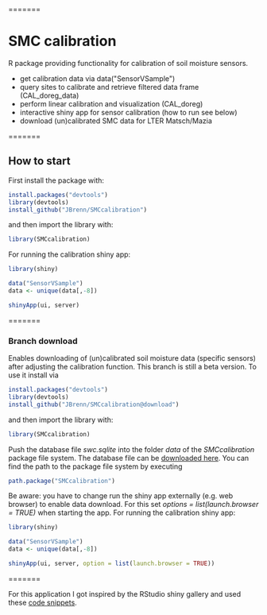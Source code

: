 
=======
# SMC calibration
R package providing functionality for calibration of soil moisture sensors.
* get calibration data via data("SensorVSample")
* query sites to calibrate and retrieve filtered data frame (CAL_doreg_data)
* perform linear calibration and visualization (CAL_doreg)
* interactive shiny app for sensor calibration (how to run see below)
* download (un)calibrated SMC data for LTER Matsch/Mazia 

=======
## How to start

First install the package with:

```R
install.packages("devtools")
library(devtools)
install_github("JBrenn/SMCcalibration")
```

and then import the library with:

```R
library(SMCcalibration)
```

For running the calibration shiny app:

```R
library(shiny)

data("SensorVSample")
data <- unique(data[,-8])

shinyApp(ui, server)
```

=======
### Branch download

Enables downloading of (un)calibrated soil moisture data (specific sensors) after adjusting the calibration function.
This branch is still a beta version. To use it install via

```R
install.packages("devtools")
library(devtools)
install_github("JBrenn/SMCcalibration@download")
```

and then import the library with:

```R
library(SMCcalibration)
```

Push the database file _swc.sqlite_ into the folder _data_ of the _SMCcalibration_ package file system. The database file can be [downloaded here](https://cloud.scientificnet.org/index.php/s/x6CZtdVdcsoTfvy/download). You can find the path to the package file system by executing

```R
path.package("SMCcalibration")
```

Be aware: you have to change run the shiny app externally (e.g. web browser) to enable data download. For this set _options = list(launch.browser = TRUE)_ when starting the app.
For running the calibration shiny app:

```R
library(shiny)

data("SensorVSample")
data <- unique(data[,-8])

shinyApp(ui, server, option = list(launch.browser = TRUE))
``` 

=======

For this application I got inspired by the RStudio shiny gallery and used these [code snippets](http://shiny.rstudio.com/gallery/plot-interaction-exclude.html).

